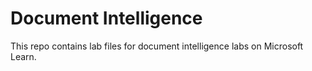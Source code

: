 # Document Intelligence

This repo contains lab files for document intelligence labs on Microsoft Learn.
